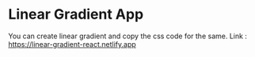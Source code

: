 # Linear Gradient App
You can create linear gradient and copy the css code for the same.
Link : https://linear-gradient-react.netlify.app

